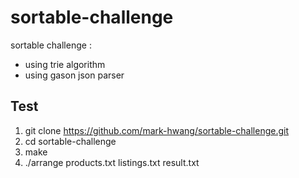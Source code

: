 # sortable-challenge
sortable challenge :
-  using trie algorithm
-  using gason json parser

## Test
1. git clone https://github.com/mark-hwang/sortable-challenge.git
2. cd sortable-challenge
3. make
4. ./arrange products.txt listings.txt result.txt


